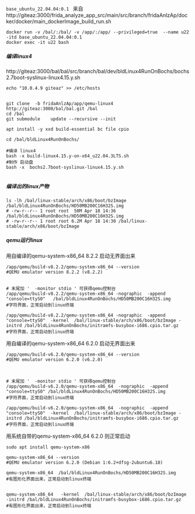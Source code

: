 
```base_ubuntu_22.04.04:0.1 ``` 来自 http://giteaz:3000/frida_analyze_app_src/main/src/branch/fridaAnlzAp/docker/docker/main_dockerImage_build_run.sh

```shell
docker run -v /bal/:/bal/ -v /app/:/app/ --privileged=true  --name u22  -itd base_ubuntu_22.04.04:0.1 
docker exec -it u22 bash
```


##### 编译linux4
http://giteaz:3000/bal/bal/src/branch/bal/dev/bldLinux4RunOnBochs/bochs2.7boot-syslinux-linux4.15.y.sh


```shell
echo "10.0.4.9 giteaz" >> /etc/hosts


git clone  -b fridaAnlzAp/app/qemu-linux4   http://giteaz:3000/bal/bal.git /bal
cd /bal
git submodule    update --recursive --init

apt install -y xxd build-essential bc file cpio

cd /bal/bldLinux4RunOnBochs/

#编译 linux4
bash -x build-linux4.15.y-on-x64_u22.04.3LTS.sh
#制作 启动盘
bash -x  bochs2.7boot-syslinux-linux4.15.y.sh


```

##### 编译出的linux产物
```shell
ls -lh /bal/linux-stable/arch/x86/boot/bzImage  /bal/bldLinux4RunOnBochs/HD50MB200C16H32S.img 
# -rw-r--r-- 1 root root  50M Apr 18 14:36 /bal/bldLinux4RunOnBochs/HD50MB200C16H32S.img
# -rw-r--r-- 1 root root 6.2M Apr 18 14:30 /bal/linux-stable/arch/x86/boot/bzImage

```

##### qemu运行linux
用自编译的qemu-system-x86_64 8.2.2 启动无界面出来
```shell
/app/qemu/build-v8.2.2/qemu-system-x86_64 --version
#QEMU emulator version 8.2.2 (v8.2.2)


# 末尾加 '  -monitor stdio ' 可获得qemu控制台
/app/qemu/build-v8.2.2/qemu-system-x86_64 -nographic  -append "console=ttyS0"   /bal/bldLinux4RunOnBochs/HD50MB200C16H32S.img
#字符界面，正常启动到linux终端

/app/qemu/build-v8.2.2/qemu-system-x86_64 -nographic  -append "console=ttyS0"  -kernel  /bal/linux-stable/arch/x86/boot/bzImage -initrd /bal/bldLinux4RunOnBochs/initramfs-busybox-i686.cpio.tar.gz 
#字符界面，正常启动到linux终端

```


用自编译的qemu-system-x86_64 6.2.0 启动无界面出来
```shell
/app/qemu/build-v6.2.0/qemu-system-x86_64 --version
#QEMU emulator version 6.2.0 (v6.2.0)



# 末尾加 '  -monitor stdio ' 可获得qemu控制台
/app/qemu/build-v6.2.0/qemu-system-x86_64  -nographic  -append "console=ttyS0" /bal/bldLinux4RunOnBochs/HD50MB200C16H32S.img
#字符界面，正常启动到linux终端

/app/qemu/build-v6.2.0/qemu-system-x86_64  -nographic  -append "console=ttyS0"  -kernel  /bal/linux-stable/arch/x86/boot/bzImage -initrd /bal/bldLinux4RunOnBochs/initramfs-busybox-i686.cpio.tar.gz 
#字符界面，正常启动到linux终端

```



用系统自带的qemu-system-x86_64 6.2.0  则正常启动
```shell
sudo apt install qemu-system-x86

qemu-system-x86_64 --version
#QEMU emulator version 6.2.0 (Debian 1:6.2+dfsg-2ubuntu6.18)

qemu-system-x86_64  /bal/bldLinux4RunOnBochs/HD50MB200C16H32S.img
#有图形化界面出来，正常启动到linux终端


qemu-system-x86_64   -kernel  /bal/linux-stable/arch/x86/boot/bzImage -initrd /bal/bldLinux4RunOnBochs/initramfs-busybox-i686.cpio.tar.gz 
#有图形化界面出来，正常启动到linux终端
```